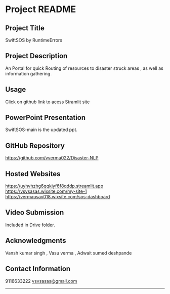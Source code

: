 # Project README

## Project Title

SwiftSOS by RuntimeErrors

## Project Description

An Portal for quick Routing of resources to disaster struck areas , as well as information gathering.

## Usage

Click on github link to acess Stramlit site 

## PowerPoint Presentation

SwiftSOS-main is the updated ppt.

## GitHub Repository
<https://github.com/vverma022/Disaster-NLP>


## Hosted Websites
<https://uyhvhzhg6qqkiyf6f8qddp.streamlit.app>
<https://vsvsasas.wixsite.com/my-site-1>
<https://vermausav018.wixsite.com/sos-dashboard>



## Video Submission

Included in Drive folder.

## Acknowledgments

Vansh kumar singh , Vasu verma , Adwait sumed deshpande

## Contact Information

9116633222 vsvsasas@gmail.com

---
